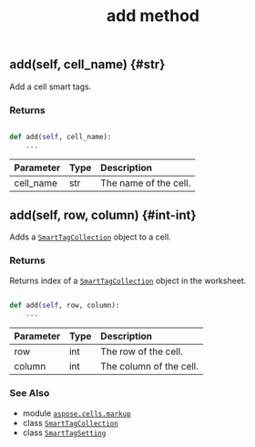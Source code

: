 ﻿---
title: add method
second_title: Aspose.Cells for Python via .NET API References
description: 
type: docs
weight: 20
url: /aspose.cells.markup/smarttagsetting/add/
is_root: false
---

## add(self, cell_name) {#str}

Add a cell smart tags.


### Returns 





```python

def add(self, cell_name):
    ...
```


| Parameter | Type | Description |
| :- | :- | :- |
| cell_name | str | The name of the cell. |


## add(self, row, column) {#int-int}

Adds a [`SmartTagCollection`](/cells/python-net/aspose.cells.markup/smarttagcollection) object to a cell.


### Returns 


Returns index of a [`SmartTagCollection`](/cells/python-net/aspose.cells.markup/smarttagcollection) object in the worksheet.


```python

def add(self, row, column):
    ...
```


| Parameter | Type | Description |
| :- | :- | :- |
| row | int | The row of the cell. |
| column | int | The column of the cell. |



### See Also
* module [`aspose.cells.markup`](../../)
* class [`SmartTagCollection`](/cells/python-net/aspose.cells.markup/smarttagcollection)
* class [`SmartTagSetting`](/cells/python-net/aspose.cells.markup/smarttagsetting)
